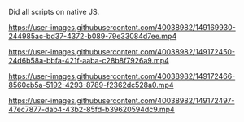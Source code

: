 Did all scripts on native JS.


https://user-images.githubusercontent.com/40038982/149169930-244985ac-bd37-4372-b089-79e33084d7ee.mp4



https://user-images.githubusercontent.com/40038982/149172450-24d6b58a-bbfa-421f-aaba-c28b8f7926a9.mp4



https://user-images.githubusercontent.com/40038982/149172466-8560cb5a-5192-4293-8789-f2362dc528a0.mp4



https://user-images.githubusercontent.com/40038982/149172497-47ec7877-dab4-43b2-85fd-b39620594dc9.mp4

